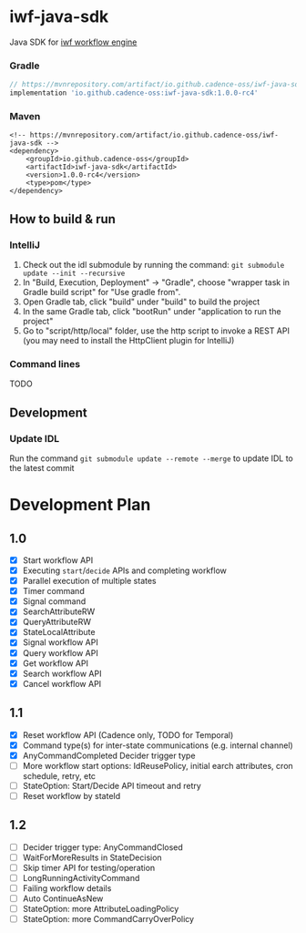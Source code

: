 # iwf-java-sdk 
Java SDK for [iwf workflow engine](https://github.com/indeedeng/iwf)

### Gradle
```gradle
// https://mvnrepository.com/artifact/io.github.cadence-oss/iwf-java-sdk
implementation 'io.github.cadence-oss:iwf-java-sdk:1.0.0-rc4'

```
### Maven
```
<!-- https://mvnrepository.com/artifact/io.github.cadence-oss/iwf-java-sdk -->
<dependency>
    <groupId>io.github.cadence-oss</groupId>
    <artifactId>iwf-java-sdk</artifactId>
    <version>1.0.0-rc4</version>
    <type>pom</type>
</dependency>

```
## How to build & run 

### IntelliJ
1. Check out the idl submodule by running the command: `git submodule update --init --recursive`
2. In "Build, Execution, Deployment" -> "Gradle", choose "wrapper task in Gradle build script" for "Use gradle from".
3. Open Gradle tab, click "build" under "build" to build the project
4. In the same Gradle tab, click "bootRun" under "application to run the project"
5. Go to "script/http/local" folder, use the http script to invoke a REST API (you may need to install the HttpClient
   plugin for IntelliJ)

### Command lines

TODO

## Development

### Update IDL

Run the command `git submodule update --remote --merge` to update IDL to the latest commit

# Development Plan

## 1.0

- [x] Start workflow API
- [x] Executing `start`/`decide` APIs and completing workflow
- [x] Parallel execution of multiple states
- [x] Timer command
- [x] Signal command
- [x] SearchAttributeRW
- [x] QueryAttributeRW
- [x] StateLocalAttribute
- [x] Signal workflow API
- [x] Query workflow API
- [x] Get workflow API
- [x] Search workflow API
- [x] Cancel workflow API

## 1.1

- [x] Reset workflow API (Cadence only, TODO for Temporal)
- [x] Command type(s) for inter-state communications (e.g. internal channel)
- [x] AnyCommandCompleted Decider trigger type
- [ ] More workflow start options: IdReusePolicy, initial earch attributes, cron schedule, retry, etc
- [ ] StateOption: Start/Decide API timeout and retry
- [ ] Reset workflow by stateId

## 1.2

- [ ] Decider trigger type: AnyCommandClosed
- [ ] WaitForMoreResults in StateDecision
- [ ] Skip timer API for testing/operation
- [ ] LongRunningActivityCommand
- [ ] Failing workflow details
- [ ] Auto ContinueAsNew
- [ ] StateOption: more AttributeLoadingPolicy
- [ ] StateOption: more CommandCarryOverPolicy
